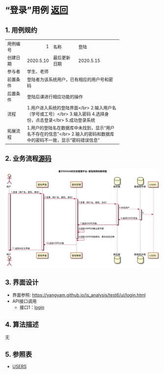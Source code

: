 ﻿﻿<!-- markdownlint-disable MD033-->
<!-- 禁止MD033类型的警告 https://www.npmjs.com/package/markdownlint -->

# “登录”用例 [返回](../README.md)

## 1. 用例规约

<table border=0 cellpadding=0 cellspacing=0 width=373 style='border-collapse:
 collapse;table-layout:fixed;width:279pt'>
 <col width=66 style='mso-width-source:userset;mso-width-alt:2332;width:49pt'>
 <col width=67 style='mso-width-source:userset;mso-width-alt:2389;width:50pt'>
 <col width=90 style='mso-width-source:userset;mso-width-alt:3214;width:68pt'>
 <col width=150 style='mso-width-source:userset;mso-width-alt:5319;width:112pt'>
 <tr height=18 style='height:13.8pt'>
  <td height=18 class=xl1526300 width=66 style='height:13.8pt;width:49pt'>用例编号</td>
  <td class=xl1526300 align=right width=67 style='width:50pt'>1</td>
  <td class=xl1526300 width=90 style='width:68pt'>名称</td>
  <td class=xl1526300 width=150 style='width:112pt'>登陆</td>
 </tr>
 <tr height=18 style='height:13.8pt'>
  <td height=18 class=xl1526300 style='height:13.8pt'>创建日期</td>
  <td class=xl1526300>2020.5.10</td>
  <td class=xl1526300>最后更新日期</td>
  <td class=xl1526300>2020.5.15</td>
 </tr>
 <tr height=18 style='height:13.8pt'>
  <td height=18 class=xl1526300 style='height:13.8pt'>参与者</td>
  <td colspan=3 class=xl1526300>学生、老师</td>
 </tr>
 <tr height=42 style='mso-height-source:userset;height:31.2pt'>
  <td height=42 class=xl1526300 style='height:31.2pt'>前置条件</td>
  <td colspan=3 class=xl6326300 width=307 style='width:230pt'>登陆者为该系统用户，已有相应的用户号和密码</td>
 </tr>
 <tr height=18 style='height:13.8pt'>
  <td height=18 class=xl1526300 style='height:13.8pt'>后置条件</td>
  <td colspan=3 class=xl1526300>登陆后课进行相应功能的操作</td>
 </tr>
 <tr height=18 style='height:13.8pt'>
  <td height=18 class=xl1526300 style='height:13.8pt'>流程</td>
  <td colspan=3 class=xl1526300>1.用户进入系统的登陆界面&lt;/br&gt;
  2.输入用户名（学号或工号）&lt;/br&gt; 3.输入密码 4.选择身份，点击登录&lt;/br&gt; 5.成功登录系统</td>
 </tr>
 <tr height=18 style='height:13.8pt'>
  <td height=18 class=xl1526300 style='height:13.8pt'>拓展流程</td>
  <td colspan=3 class=xl6326300 width=307 style='width:230pt'>1.用户的登陆名在数据库中未找到，显示“用户名不存在的信息”&lt;/br&gt;
  2.输入的密码和数据库中的密码不一致，显示“密码错误信息”</td>
 </tr>
 <![if supportMisalignedColumns]>
 <tr height=0 style='display:none'>
  <td width=66 style='width:49pt'></td>
  <td width=67 style='width:50pt'></td>
  <td width=90 style='width:68pt'></td>
  <td width=150 style='width:112pt'></td>
 </tr>
 <![endif]>
</table>

## 2. 业务流程[源码](../src/登录时序图.puml)
![登录时序图](../登录时序图.svg)


## 3. 界面设计
- 界面参照: https://yangyam.github.io/is_analysis/test6/ui/login.html
- API接口调用
    - 接口1：[login](../接口/login.md)

## 4. 算法描述 
无
    
## 5. 参照表

- [USERS](../Database.md/#USERS)
